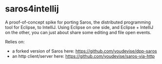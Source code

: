 saros4intellij
==============

A proof-of-concept spike for porting Saros, the distributed programming tool for Eclipse, to IntelliJ. Using Eclipse on one side, and Eclipse + IntelliJ on the other, you can just about share some editing and file open events.

Relies on:
 - a forked version of Saros here: https://github.com/youdevise/dpp-saros
 - an http client/server here: https://github.com/youdevise/saros-via-http
